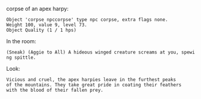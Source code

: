 corpse of an apex harpy:

`Object 'corpse npccorpse' type npc corpse, extra flags none.`  
`Weight 100, value 9, level 73.`  
`Object Quality (1 / 1 hps)`

In the room:

`(Sneak) (Aggie to All) A hideous winged creature screams at you, spewing spittle.`

Look:

`Vicious and cruel, the apex harpies leave in the furthest peaks`  
`of the mountains. They take great pride in coating their feathers`  
`with the blood of their fallen prey.`
